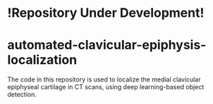 # !Repository Under Development!

# automated-clavicular-epiphysis-localization

The code in this repository is used to localize the medial clavicular epiphyseal cartilage in CT scans, using deep learning-based object detection.
